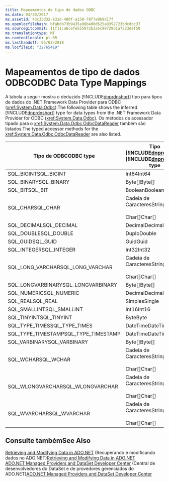 ```yaml
---
title: Mapeamentos de tipo de dados ODBC
ms.date: 03/30/2017
ms.assetid: 43c35d32-831d-480f-a150-78f7e869d17f
ms.openlocfilehash: bfabdb73b9435a98b4d0d625a8392723bdcdbc37
ms.sourcegitcommit: 11f11ca6cefe555972b3a5c99729d1a7523d8f50
ms.translationtype: MT
ms.contentlocale: pt-BR
ms.lasthandoff: 05/03/2018
ms.locfileid: "32765419"
---
```

# <a name="odbc-data-type-mappings"></a><span data-ttu-id="aaceb-102">Mapeamentos de tipo de dados ODBC</span><span class="sxs-lookup"><span data-stu-id="aaceb-102">ODBC Data Type Mappings</span></span>
<span data-ttu-id="aaceb-103">A tabela a seguir mostra o deduzido [!INCLUDE[dnprdnshort](../../../../includes/dnprdnshort-md.md)] tipo para tipos de dados do .NET Framework Data Provider para ODBC (<xref:System.Data.Odbc>).</span><span class="sxs-lookup"><span data-stu-id="aaceb-103">The following table shows the inferred [!INCLUDE[dnprdnshort](../../../../includes/dnprdnshort-md.md)] type for data types from the .NET Framework Data Provider for ODBC (<xref:System.Data.Odbc>).</span></span> <span data-ttu-id="aaceb-104">Os métodos de acessador tipado para o <xref:System.Data.Odbc.OdbcDataReader> também são listados.</span><span class="sxs-lookup"><span data-stu-id="aaceb-104">The typed accessor methods for the <xref:System.Data.Odbc.OdbcDataReader> are also listed.</span></span>  
  
|<span data-ttu-id="aaceb-105">Tipo de ODBC</span><span class="sxs-lookup"><span data-stu-id="aaceb-105">ODBC type</span></span>|<span data-ttu-id="aaceb-106">Tipo [!INCLUDE[dnprdnshort](../../../../includes/dnprdnshort-md.md)]</span><span class="sxs-lookup"><span data-stu-id="aaceb-106">[!INCLUDE[dnprdnshort](../../../../includes/dnprdnshort-md.md)] type</span></span>|[!INCLUDE[dnprdnshort](../../../../includes/dnprdnshort-md.md)]<span data-ttu-id="aaceb-107"> acessador tipado</span><span class="sxs-lookup"><span data-stu-id="aaceb-107"> typed accessor</span></span>|  
|---------------|----------------------------------------------------------------------|--------------------------------------------------------------------------------|  
|<span data-ttu-id="aaceb-108">SQL_BIGINT</span><span class="sxs-lookup"><span data-stu-id="aaceb-108">SQL_BIGINT</span></span>|<span data-ttu-id="aaceb-109">Int64</span><span class="sxs-lookup"><span data-stu-id="aaceb-109">Int64</span></span>|<span data-ttu-id="aaceb-110">GetInt64()</span><span class="sxs-lookup"><span data-stu-id="aaceb-110">GetInt64()</span></span>|  
|<span data-ttu-id="aaceb-111">SQL_BINARY</span><span class="sxs-lookup"><span data-stu-id="aaceb-111">SQL_BINARY</span></span>|<span data-ttu-id="aaceb-112">Byte[]</span><span class="sxs-lookup"><span data-stu-id="aaceb-112">Byte[]</span></span>|<span data-ttu-id="aaceb-113">GetBytes()</span><span class="sxs-lookup"><span data-stu-id="aaceb-113">GetBytes()</span></span>|  
|<span data-ttu-id="aaceb-114">SQL_BIT</span><span class="sxs-lookup"><span data-stu-id="aaceb-114">SQL_BIT</span></span>|<span data-ttu-id="aaceb-115">Boolean</span><span class="sxs-lookup"><span data-stu-id="aaceb-115">Boolean</span></span>|<span data-ttu-id="aaceb-116">GetBoolean()</span><span class="sxs-lookup"><span data-stu-id="aaceb-116">GetBoolean()</span></span>|  
|<span data-ttu-id="aaceb-117">SQL_CHAR</span><span class="sxs-lookup"><span data-stu-id="aaceb-117">SQL_CHAR</span></span>|<span data-ttu-id="aaceb-118">Cadeia de Caracteres</span><span class="sxs-lookup"><span data-stu-id="aaceb-118">String</span></span><br /><br /> <span data-ttu-id="aaceb-119">Char[]</span><span class="sxs-lookup"><span data-stu-id="aaceb-119">Char[]</span></span>|<span data-ttu-id="aaceb-120">GetString()</span><span class="sxs-lookup"><span data-stu-id="aaceb-120">GetString()</span></span><br /><br /> <span data-ttu-id="aaceb-121">GetChars()</span><span class="sxs-lookup"><span data-stu-id="aaceb-121">GetChars()</span></span>|  
|<span data-ttu-id="aaceb-122">SQL_DECIMAL</span><span class="sxs-lookup"><span data-stu-id="aaceb-122">SQL_DECIMAL</span></span>|<span data-ttu-id="aaceb-123">Decimal</span><span class="sxs-lookup"><span data-stu-id="aaceb-123">Decimal</span></span>|<span data-ttu-id="aaceb-124">GetDecimal()</span><span class="sxs-lookup"><span data-stu-id="aaceb-124">GetDecimal()</span></span>|  
|<span data-ttu-id="aaceb-125">SQL_DOUBLE</span><span class="sxs-lookup"><span data-stu-id="aaceb-125">SQL_DOUBLE</span></span>|<span data-ttu-id="aaceb-126">Duplo</span><span class="sxs-lookup"><span data-stu-id="aaceb-126">Double</span></span>|<span data-ttu-id="aaceb-127">GetDouble()</span><span class="sxs-lookup"><span data-stu-id="aaceb-127">GetDouble()</span></span>|  
|<span data-ttu-id="aaceb-128">SQL_GUID</span><span class="sxs-lookup"><span data-stu-id="aaceb-128">SQL_GUID</span></span>|<span data-ttu-id="aaceb-129">Guid</span><span class="sxs-lookup"><span data-stu-id="aaceb-129">Guid</span></span>|<span data-ttu-id="aaceb-130">GetGuid()</span><span class="sxs-lookup"><span data-stu-id="aaceb-130">GetGuid()</span></span>|  
|<span data-ttu-id="aaceb-131">SQL_INTEGER</span><span class="sxs-lookup"><span data-stu-id="aaceb-131">SQL_INTEGER</span></span>|<span data-ttu-id="aaceb-132">Int32</span><span class="sxs-lookup"><span data-stu-id="aaceb-132">Int32</span></span>|<span data-ttu-id="aaceb-133">GetInt32()</span><span class="sxs-lookup"><span data-stu-id="aaceb-133">GetInt32()</span></span>|  
|<span data-ttu-id="aaceb-134">SQL_LONG_VARCHAR</span><span class="sxs-lookup"><span data-stu-id="aaceb-134">SQL_LONG_VARCHAR</span></span>|<span data-ttu-id="aaceb-135">Cadeia de Caracteres</span><span class="sxs-lookup"><span data-stu-id="aaceb-135">String</span></span><br /><br /> <span data-ttu-id="aaceb-136">Char[]</span><span class="sxs-lookup"><span data-stu-id="aaceb-136">Char[]</span></span>|<span data-ttu-id="aaceb-137">GetString()</span><span class="sxs-lookup"><span data-stu-id="aaceb-137">GetString()</span></span><br /><br /> <span data-ttu-id="aaceb-138">GetChars()</span><span class="sxs-lookup"><span data-stu-id="aaceb-138">GetChars()</span></span>|  
|<span data-ttu-id="aaceb-139">SQL_LONGVARBINARY</span><span class="sxs-lookup"><span data-stu-id="aaceb-139">SQL_LONGVARBINARY</span></span>|<span data-ttu-id="aaceb-140">Byte[]</span><span class="sxs-lookup"><span data-stu-id="aaceb-140">Byte[]</span></span>|<span data-ttu-id="aaceb-141">GetBytes()</span><span class="sxs-lookup"><span data-stu-id="aaceb-141">GetBytes()</span></span>|  
|<span data-ttu-id="aaceb-142">SQL_NUMERIC</span><span class="sxs-lookup"><span data-stu-id="aaceb-142">SQL_NUMERIC</span></span>|<span data-ttu-id="aaceb-143">Decimal</span><span class="sxs-lookup"><span data-stu-id="aaceb-143">Decimal</span></span>|<span data-ttu-id="aaceb-144">GetDecimal()</span><span class="sxs-lookup"><span data-stu-id="aaceb-144">GetDecimal()</span></span>|  
|<span data-ttu-id="aaceb-145">SQL_REAL</span><span class="sxs-lookup"><span data-stu-id="aaceb-145">SQL_REAL</span></span>|<span data-ttu-id="aaceb-146">Simples</span><span class="sxs-lookup"><span data-stu-id="aaceb-146">Single</span></span>|<span data-ttu-id="aaceb-147">GetFloat()</span><span class="sxs-lookup"><span data-stu-id="aaceb-147">GetFloat()</span></span>|  
|<span data-ttu-id="aaceb-148">SQL_SMALLINT</span><span class="sxs-lookup"><span data-stu-id="aaceb-148">SQL_SMALLINT</span></span>|<span data-ttu-id="aaceb-149">Int16</span><span class="sxs-lookup"><span data-stu-id="aaceb-149">Int16</span></span>|<span data-ttu-id="aaceb-150">GetInt16()</span><span class="sxs-lookup"><span data-stu-id="aaceb-150">GetInt16()</span></span>|  
|<span data-ttu-id="aaceb-151">SQL_TINYINT</span><span class="sxs-lookup"><span data-stu-id="aaceb-151">SQL_TINYINT</span></span>|<span data-ttu-id="aaceb-152">Byte</span><span class="sxs-lookup"><span data-stu-id="aaceb-152">Byte</span></span>|<span data-ttu-id="aaceb-153">GetByte()</span><span class="sxs-lookup"><span data-stu-id="aaceb-153">GetByte()</span></span>|  
|<span data-ttu-id="aaceb-154">SQL_TYPE_TIMES</span><span class="sxs-lookup"><span data-stu-id="aaceb-154">SQL_TYPE_TIMES</span></span>|<span data-ttu-id="aaceb-155">DateTime</span><span class="sxs-lookup"><span data-stu-id="aaceb-155">DateTime</span></span>|<span data-ttu-id="aaceb-156">GetDateTime()</span><span class="sxs-lookup"><span data-stu-id="aaceb-156">GetDateTime()</span></span>|  
|<span data-ttu-id="aaceb-157">SQL_TYPE_TIMESTAMP</span><span class="sxs-lookup"><span data-stu-id="aaceb-157">SQL_TYPE_TIMESTAMP</span></span>|<span data-ttu-id="aaceb-158">DateTime</span><span class="sxs-lookup"><span data-stu-id="aaceb-158">DateTime</span></span>|<span data-ttu-id="aaceb-159">GetDateTime()</span><span class="sxs-lookup"><span data-stu-id="aaceb-159">GetDateTime()</span></span>|  
|<span data-ttu-id="aaceb-160">SQL_VARBINARY</span><span class="sxs-lookup"><span data-stu-id="aaceb-160">SQL_VARBINARY</span></span>|<span data-ttu-id="aaceb-161">Byte[]</span><span class="sxs-lookup"><span data-stu-id="aaceb-161">Byte[]</span></span>|<span data-ttu-id="aaceb-162">GetBytes()</span><span class="sxs-lookup"><span data-stu-id="aaceb-162">GetBytes()</span></span>|  
|<span data-ttu-id="aaceb-163">SQL_WCHAR</span><span class="sxs-lookup"><span data-stu-id="aaceb-163">SQL_WCHAR</span></span>|<span data-ttu-id="aaceb-164">Cadeia de Caracteres</span><span class="sxs-lookup"><span data-stu-id="aaceb-164">String</span></span><br /><br /> <span data-ttu-id="aaceb-165">Char[]</span><span class="sxs-lookup"><span data-stu-id="aaceb-165">Char[]</span></span>|<span data-ttu-id="aaceb-166">GetString()</span><span class="sxs-lookup"><span data-stu-id="aaceb-166">GetString()</span></span><br /><br /> <span data-ttu-id="aaceb-167">GetChars()</span><span class="sxs-lookup"><span data-stu-id="aaceb-167">GetChars()</span></span>|  
|<span data-ttu-id="aaceb-168">SQL_WLONGVARCHAR</span><span class="sxs-lookup"><span data-stu-id="aaceb-168">SQL_WLONGVARCHAR</span></span>|<span data-ttu-id="aaceb-169">Cadeia de Caracteres</span><span class="sxs-lookup"><span data-stu-id="aaceb-169">String</span></span><br /><br /> <span data-ttu-id="aaceb-170">Char[]</span><span class="sxs-lookup"><span data-stu-id="aaceb-170">Char[]</span></span>|<span data-ttu-id="aaceb-171">GetString()</span><span class="sxs-lookup"><span data-stu-id="aaceb-171">GetString()</span></span><br /><br /> <span data-ttu-id="aaceb-172">GetChars()</span><span class="sxs-lookup"><span data-stu-id="aaceb-172">GetChars()</span></span>|  
|<span data-ttu-id="aaceb-173">SQL_WVARCHAR</span><span class="sxs-lookup"><span data-stu-id="aaceb-173">SQL_WVARCHAR</span></span>|<span data-ttu-id="aaceb-174">Cadeia de Caracteres</span><span class="sxs-lookup"><span data-stu-id="aaceb-174">String</span></span><br /><br /> <span data-ttu-id="aaceb-175">Char[]</span><span class="sxs-lookup"><span data-stu-id="aaceb-175">Char[]</span></span>|<span data-ttu-id="aaceb-176">GetString()</span><span class="sxs-lookup"><span data-stu-id="aaceb-176">GetString()</span></span><br /><br /> <span data-ttu-id="aaceb-177">GetChars()</span><span class="sxs-lookup"><span data-stu-id="aaceb-177">GetChars()</span></span>|  
  
## <a name="see-also"></a><span data-ttu-id="aaceb-178">Consulte também</span><span class="sxs-lookup"><span data-stu-id="aaceb-178">See Also</span></span>  
 <span data-ttu-id="aaceb-179">[Retrieving and Modifying Data in ADO.NET](../../../../docs/framework/data/adonet/retrieving-and-modifying-data.md) (Recuperando e modificando dados no ADO.NET)</span><span class="sxs-lookup"><span data-stu-id="aaceb-179">[Retrieving and Modifying Data in ADO.NET](../../../../docs/framework/data/adonet/retrieving-and-modifying-data.md)</span></span>  
 <span data-ttu-id="aaceb-180">[ADO.NET Managed Providers and DataSet Developer Center](http://go.microsoft.com/fwlink/?LinkId=217917) (Central de desenvolvedores do DataSet e de provedores gerenciados do ADO.NET)</span><span class="sxs-lookup"><span data-stu-id="aaceb-180">[ADO.NET Managed Providers and DataSet Developer Center](http://go.microsoft.com/fwlink/?LinkId=217917)</span></span>
